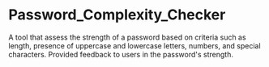 # Password_Complexity_Checker
 A tool that assess the strength of a password based on criteria such as length, presence of uppercase and lowercase letters, numbers, and special characters. Provided feedback to users in the password's strength. 
